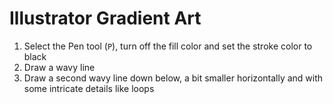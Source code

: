 # Illustrator Gradient Art

1. Select the Pen tool (`P`), turn off the fill color and set the stroke color to black
2. Draw a wavy line
3. Draw a second wavy line down below, a bit smaller horizontally and with some intricate details like loops